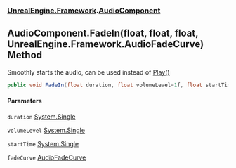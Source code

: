 ### [UnrealEngine.Framework](./UnrealEngine-Framework.md 'UnrealEngine.Framework').[AudioComponent](./UnrealEngine-Framework-AudioComponent.md 'UnrealEngine.Framework.AudioComponent')
## AudioComponent.FadeIn(float, float, float, UnrealEngine.Framework.AudioFadeCurve) Method
Smoothly starts the audio, can be used instead of [Play()](./UnrealEngine-Framework-AudioComponent-Play().md 'UnrealEngine.Framework.AudioComponent.Play()')  
```csharp
public void FadeIn(float duration, float volumeLevel=1f, float startTime=0f, UnrealEngine.Framework.AudioFadeCurve fadeCurve=UnrealEngine.Framework.AudioFadeCurve.Linear);
```
#### Parameters
<a name='UnrealEngine-Framework-AudioComponent-FadeIn(float_float_float_UnrealEngine-Framework-AudioFadeCurve)-duration'></a>
`duration` [System.Single](https://docs.microsoft.com/en-us/dotnet/api/System.Single 'System.Single')  
  
  
<a name='UnrealEngine-Framework-AudioComponent-FadeIn(float_float_float_UnrealEngine-Framework-AudioFadeCurve)-volumeLevel'></a>
`volumeLevel` [System.Single](https://docs.microsoft.com/en-us/dotnet/api/System.Single 'System.Single')  
  
  
<a name='UnrealEngine-Framework-AudioComponent-FadeIn(float_float_float_UnrealEngine-Framework-AudioFadeCurve)-startTime'></a>
`startTime` [System.Single](https://docs.microsoft.com/en-us/dotnet/api/System.Single 'System.Single')  
  
  
<a name='UnrealEngine-Framework-AudioComponent-FadeIn(float_float_float_UnrealEngine-Framework-AudioFadeCurve)-fadeCurve'></a>
`fadeCurve` [AudioFadeCurve](./UnrealEngine-Framework-AudioFadeCurve.md 'UnrealEngine.Framework.AudioFadeCurve')  
  
  
